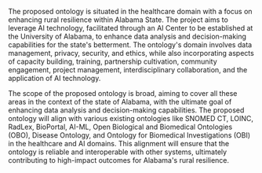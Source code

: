 The proposed ontology is situated in the healthcare domain with a focus on enhancing rural resilience within Alabama State. The project aims to leverage AI technology, facilitated through an AI Center to be established at the University of Alabama, to enhance data analysis and decision-making capabilities for the state's betterment. The ontology's domain involves data management, privacy, security, and ethics, while also incorporating aspects of capacity building, training, partnership cultivation, community engagement, project management, interdisciplinary collaboration, and the application of AI technology. 

The scope of the proposed ontology is broad, aiming to cover all these areas in the context of the state of Alabama, with the ultimate goal of enhancing data analysis and decision-making capabilities. The proposed ontology will align with various existing ontologies like SNOMED CT, LOINC, RadLex, BioPortal, AI-ML, Open Biological and Biomedical Ontologies (OBO), Disease Ontology, and Ontology for Biomedical Investigations (OBI) in the healthcare and AI domains. This alignment will ensure that the ontology is reliable and interoperable with other systems, ultimately contributing to high-impact outcomes for Alabama's rural resilience.